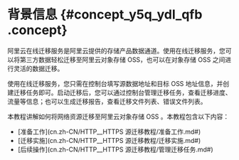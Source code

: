 # 背景信息 {#concept_y5q_ydl_qfb .concept}

阿里云在线迁移服务是阿里云提供的存储产品数据通道。使用在线迁移服务，您可以将第三方数据轻松迁移至阿里云对象存储 OSS，也可以在对象存储 OSS 之间进行灵活的数据迁移。

使用在线迁移服务，您只需在控制台填写源数据地址和目标 OSS 地址信息，并创建迁移任务即可。启动迁移后，您可以通过控制台管理迁移任务，查看迁移进度、流量等信息；也可以生成迁移报告，查看迁移文件列表、错误文件列表。

本教程讲解如何将网络资源迁移至阿里云对象存储 OSS 。本教程包含以下内容：

-   [准备工作](cn.zh-CN/HTTP__HTTPS 源迁移教程/准备工作.md#)
-   [迁移实施](cn.zh-CN/HTTP__HTTPS 源迁移教程/迁移实施.md#)
-   [后续操作](cn.zh-CN/HTTP__HTTPS 源迁移教程/管理迁移任务.md#)

